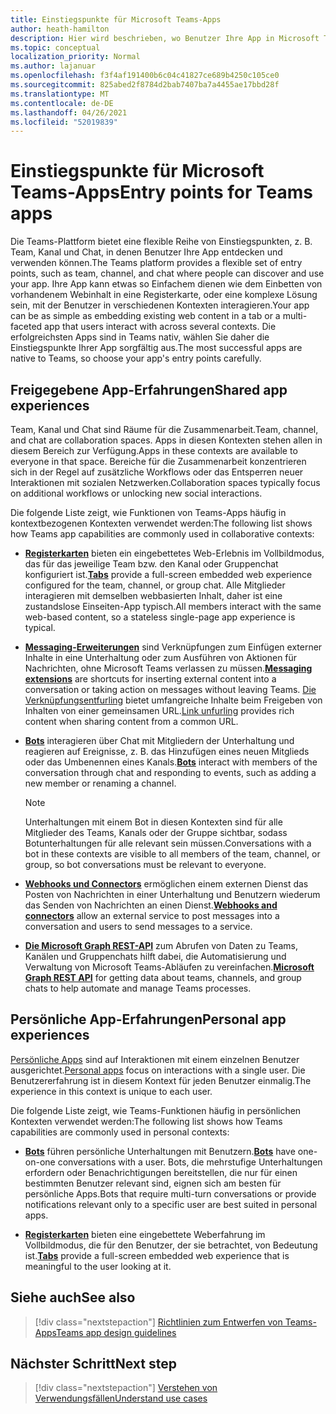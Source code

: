 ```yaml
---
title: Einstiegspunkte für Microsoft Teams-Apps
author: heath-hamilton
description: Hier wird beschrieben, wo Benutzer Ihre App in Microsoft Teams finden und verwenden können.
ms.topic: conceptual
localization_priority: Normal
ms.author: lajanuar
ms.openlocfilehash: f3f4af191400b6c04c41827ce689b4250c105ce0
ms.sourcegitcommit: 825abed2f8784d2bab7407ba7a4455ae17bbd28f
ms.translationtype: MT
ms.contentlocale: de-DE
ms.lasthandoff: 04/26/2021
ms.locfileid: "52019839"
---
```

# <a name="entry-points-for-teams-apps"></a><span data-ttu-id="822d5-103">Einstiegspunkte für Microsoft Teams-Apps</span><span class="sxs-lookup"><span data-stu-id="822d5-103">Entry points for Teams apps</span></span>

<span data-ttu-id="822d5-104">Die Teams-Plattform bietet eine flexible Reihe von Einstiegspunkten, z. B. Team, Kanal und Chat, in denen Benutzer Ihre App entdecken und verwenden können.</span><span class="sxs-lookup"><span data-stu-id="822d5-104">The Teams platform provides a flexible set of entry points, such as team, channel, and chat where people can discover and use your app.</span></span> <span data-ttu-id="822d5-105">Ihre App kann etwas so Einfachem dienen wie dem Einbetten von vorhandenem Webinhalt in eine Registerkarte, oder eine komplexe Lösung sein, mit der Benutzer in verschiedenen Kontexten interagieren.</span><span class="sxs-lookup"><span data-stu-id="822d5-105">Your app can be as simple as embedding existing web content in a tab or a multi-faceted app that users interact with across several contexts.</span></span>
<span data-ttu-id="822d5-106">Die erfolgreichsten Apps sind in Teams nativ, wählen Sie daher die Einstiegspunkte Ihrer App sorgfältig aus.</span><span class="sxs-lookup"><span data-stu-id="822d5-106">The most successful apps are native to Teams, so choose your app's entry points carefully.</span></span>

## <a name="shared-app-experiences"></a><span data-ttu-id="822d5-107">Freigegebene App-Erfahrungen</span><span class="sxs-lookup"><span data-stu-id="822d5-107">Shared app experiences</span></span>

<span data-ttu-id="822d5-108">Team, Kanal und Chat sind Räume für die Zusammenarbeit.</span><span class="sxs-lookup"><span data-stu-id="822d5-108">Team, channel, and chat are collaboration spaces.</span></span> <span data-ttu-id="822d5-109">Apps in diesen Kontexten stehen allen in diesem Bereich zur Verfügung.</span><span class="sxs-lookup"><span data-stu-id="822d5-109">Apps in these contexts are available to everyone in that space.</span></span> <span data-ttu-id="822d5-110">Bereiche für die Zusammenarbeit konzentrieren sich in der Regel auf zusätzliche Workflows oder das Entsperren neuer Interaktionen mit sozialen Netzwerken.</span><span class="sxs-lookup"><span data-stu-id="822d5-110">Collaboration spaces typically focus on additional workflows or unlocking new social interactions.</span></span>

<span data-ttu-id="822d5-111">Die folgende Liste zeigt, wie Funktionen von Teams-Apps häufig in kontextbezogenen Kontexten verwendet werden:</span><span class="sxs-lookup"><span data-stu-id="822d5-111">The following list shows how Teams app capabilities are commonly used in collaborative contexts:</span></span>

* <span data-ttu-id="822d5-112">[**Registerkarten**](~/tabs/what-are-tabs.md) bieten ein eingebettetes Web-Erlebnis im Vollbildmodus, das für das jeweilige Team bzw. den Kanal oder Gruppenchat konfiguriert ist.</span><span class="sxs-lookup"><span data-stu-id="822d5-112">[**Tabs**](~/tabs/what-are-tabs.md) provide a full-screen embedded web experience configured for the team, channel, or group chat.</span></span> <span data-ttu-id="822d5-113">Alle Mitglieder interagieren mit demselben webbasierten Inhalt, daher ist eine zustandslose Einseiten-App typisch.</span><span class="sxs-lookup"><span data-stu-id="822d5-113">All members interact with the same web-based content, so a stateless single-page app experience is typical.</span></span>

* <span data-ttu-id="822d5-114">[**Messaging-Erweiterungen**](~/messaging-extensions/what-are-messaging-extensions.md) sind Verknüpfungen zum Einfügen externer Inhalte in eine Unterhaltung oder zum Ausführen von Aktionen für Nachrichten, ohne Microsoft Teams verlassen zu müssen.</span><span class="sxs-lookup"><span data-stu-id="822d5-114">[**Messaging extensions**](~/messaging-extensions/what-are-messaging-extensions.md) are shortcuts for inserting external content into a conversation or taking action on messages without leaving Teams.</span></span> <span data-ttu-id="822d5-115">[Die Verknüpfungsentfurling](~/messaging-extensions/how-to/link-unfurling.md) bietet umfangreiche Inhalte beim Freigeben von Inhalten von einer gemeinsamen URL.</span><span class="sxs-lookup"><span data-stu-id="822d5-115">[Link unfurling](~/messaging-extensions/how-to/link-unfurling.md) provides rich content when sharing content from a common URL.</span></span>

* <span data-ttu-id="822d5-116">[**Bots**](~/bots/what-are-bots.md) interagieren über Chat mit Mitgliedern der Unterhaltung und reagieren auf Ereignisse, z. B. das Hinzufügen eines neuen Mitglieds oder das Umbenennen eines Kanals.</span><span class="sxs-lookup"><span data-stu-id="822d5-116">[**Bots**](~/bots/what-are-bots.md) interact with members of the conversation through chat and responding to events, such as adding a new member or renaming a channel.</span></span> 
   > [!NOTE]
   > <span data-ttu-id="822d5-117">Unterhaltungen mit einem Bot in diesen Kontexten sind für alle Mitglieder des Teams, Kanals oder der Gruppe sichtbar, sodass Botunterhaltungen für alle relevant sein müssen.</span><span class="sxs-lookup"><span data-stu-id="822d5-117">Conversations with a bot in these contexts are visible to all members of the team, channel, or group, so bot conversations must be relevant to everyone.</span></span>

* <span data-ttu-id="822d5-118">[**Webhooks und Connectors**](~/webhooks-and-connectors/what-are-webhooks-and-connectors.md) ermöglichen einem externen Dienst das Posten von Nachrichten in einer Unterhaltung und Benutzern wiederum das Senden von Nachrichten an einen Dienst.</span><span class="sxs-lookup"><span data-stu-id="822d5-118">[**Webhooks and connectors**](~/webhooks-and-connectors/what-are-webhooks-and-connectors.md) allow an external service to post messages into a conversation and users to send messages to a service.</span></span>

* <span data-ttu-id="822d5-119">[**Die Microsoft Graph REST-API**](https://docs.microsoft.com/graph/teams-concept-overview) zum Abrufen von Daten zu Teams, Kanälen und Gruppenchats hilft dabei, die Automatisierung und Verwaltung von Microsoft Teams-Abläufen zu vereinfachen.</span><span class="sxs-lookup"><span data-stu-id="822d5-119">[**Microsoft Graph REST API**](https://docs.microsoft.com/graph/teams-concept-overview) for getting data about teams, channels, and group chats to help automate and manage Teams processes.</span></span>

## <a name="personal-app-experiences"></a><span data-ttu-id="822d5-120">Persönliche App-Erfahrungen</span><span class="sxs-lookup"><span data-stu-id="822d5-120">Personal app experiences</span></span>

<span data-ttu-id="822d5-121">[Persönliche Apps](../concepts/design/personal-apps.md) sind auf Interaktionen mit einem einzelnen Benutzer ausgerichtet.</span><span class="sxs-lookup"><span data-stu-id="822d5-121">[Personal apps](../concepts/design/personal-apps.md) focus on interactions with a single user.</span></span> <span data-ttu-id="822d5-122">Die Benutzererfahrung ist in diesem Kontext für jeden Benutzer einmalig.</span><span class="sxs-lookup"><span data-stu-id="822d5-122">The experience in this context is unique to each user.</span></span>

<span data-ttu-id="822d5-123">Die folgende Liste zeigt, wie Teams-Funktionen häufig in persönlichen Kontexten verwendet werden:</span><span class="sxs-lookup"><span data-stu-id="822d5-123">The following list shows how Teams capabilities are commonly used in personal contexts:</span></span>

* <span data-ttu-id="822d5-124">[**Bots**](~/bots/what-are-bots.md) führen persönliche Unterhaltungen mit Benutzern.</span><span class="sxs-lookup"><span data-stu-id="822d5-124">[**Bots**](~/bots/what-are-bots.md) have one-on-one conversations with a user.</span></span> <span data-ttu-id="822d5-125">Bots, die mehrstufige Unterhaltungen erfordern oder Benachrichtigungen bereitstellen, die nur für einen bestimmten Benutzer relevant sind, eignen sich am besten für persönliche Apps.</span><span class="sxs-lookup"><span data-stu-id="822d5-125">Bots that require multi-turn conversations or provide notifications relevant only to a specific user are best suited in personal apps.</span></span>

* <span data-ttu-id="822d5-126">[**Registerkarten**](~/tabs/what-are-tabs.md) bieten eine eingebettete Weberfahrung im Vollbildmodus, die für den Benutzer, der sie betrachtet, von Bedeutung ist.</span><span class="sxs-lookup"><span data-stu-id="822d5-126">[**Tabs**](~/tabs/what-are-tabs.md) provide a full-screen embedded web experience that is meaningful to the user looking at it.</span></span>

## <a name="see-also"></a><span data-ttu-id="822d5-127">Siehe auch</span><span class="sxs-lookup"><span data-stu-id="822d5-127">See also</span></span>

> [!div class="nextstepaction"]
> [<span data-ttu-id="822d5-128">Richtlinien zum Entwerfen von Teams-Apps</span><span class="sxs-lookup"><span data-stu-id="822d5-128">Teams app design guidelines</span></span>](../concepts/design/design-teams-app-overview.md)

## <a name="next-step"></a><span data-ttu-id="822d5-129">Nächster Schritt</span><span class="sxs-lookup"><span data-stu-id="822d5-129">Next step</span></span>

> [!div class="nextstepaction"]
> [<span data-ttu-id="822d5-130">Verstehen von Verwendungsfällen</span><span class="sxs-lookup"><span data-stu-id="822d5-130">Understand use cases</span></span>](../concepts/design/understand-use-cases.md)
